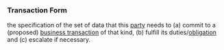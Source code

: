 ### Transaction Form

the specification of the set of data that this <a href="https://essif-lab.github.io/framework/docs/terms/party" hovertext="Party: an Entity that sets its Objectives, maintains its Knowledge, and uses that Knowledge to pursue its Objectives in an autonomous (sovereign) manner. Humans and Organizations are the typical examples.">party</a> needs to (a) commit to a (proposed) <a href="https://essif-lab.github.io/framework/docs/terms/transaction" hovertext="Transaction: the exchange of goods, services, funds, or data between some Parties (called Participants of the Transaction).">business transaction</a> of that kind, (b) fulfill its duties/<a href="https://essif-lab.github.io/framework/docs/terms/obligation" hovertext="Obligation (of a Party): an Objective that is Owned by that Party for producing a specific (set of) result(s) that are to be used (consumed) by that Party and/or other Parties.">obligation</a> and (c) escalate if necessary.
